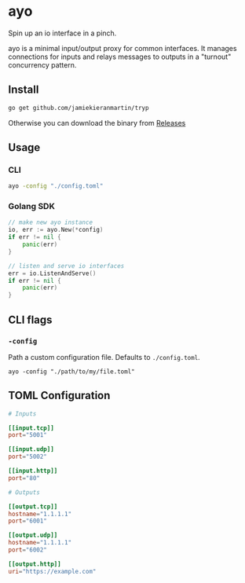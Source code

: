 # ayo

Spin up an io interface in a pinch.

ayo is a minimal input/output proxy for common interfaces. It manages connections for inputs and relays messages to outputs in a "turnout" concurrency pattern.

## Install

```bash
go get github.com/jamiekieranmartin/tryp
```

Otherwise you can download the binary from [Releases](https://github.com/jamiekieranmartin/tryp/releases)

## Usage

### CLI

```bash
ayo -config "./config.toml"
```

### Golang SDK

```go
// make new ayo instance
io, err := ayo.New(*config)
if err != nil {
	panic(err)
}

// listen and serve io interfaces
err = io.ListenAndServe()
if err != nil {
	panic(err)
}
```

## CLI flags

### `-config`

Path a custom configuration file. Defaults to `./config.toml`.

```
ayo -config "./path/to/my/file.toml"
```

## TOML Configuration

```toml
# Inputs

[[input.tcp]]
port="5001"

[[input.udp]]
port="5002"

[[input.http]]
port="80"

# Outputs

[[output.tcp]]
hostname="1.1.1.1"
port="6001"

[[output.udp]]
hostname="1.1.1.1"
port="6002"

[[output.http]]
uri="https://example.com"
```
